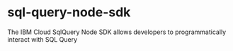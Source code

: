 # sql-query-node-sdk
The IBM Cloud SqlQuery Node SDK allows developers to programmatically interact with SQL Query
